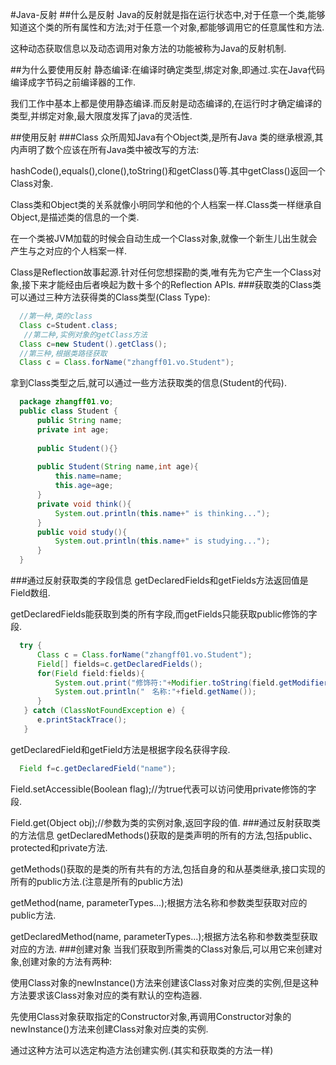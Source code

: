 #Java-反射
##什么是反射
  Java的反射就是指在运行状态中,对于任意一个类,能够知道这个类的所有属性和方法;对于任意一个对象,都能够调用它的任意属性和方法.
  
  这种动态获取信息以及动态调用对象方法的功能被称为Java的反射机制.
  
##为什么要使用反射
  静态编译:在编译时确定类型,绑定对象,即通过.实在Java代码编译成字节码之前编译器的工作.
  
  我们工作中基本上都是使用静态编译.而反射是动态编译的,在运行时才确定编译的类型,并绑定对象,最大限度发挥了java的灵活性.
  
##使用反射
###Class
  众所周知Java有个Object类,是所有Java 类的继承根源,其内声明了数个应该在所有Java类中被改写的方法:
  
  hashCode(),equals(),clone(),toString()和getClass()等.其中getClass()返回一个Class对象.
  
  Class类和Object类的关系就像小明同学和他的个人档案一样.Class类一样继承自Object,是描述类的信息的一个类.
  
  在一个类被JVM加载的时候会自动生成一个Class对象,就像一个新生儿出生就会产生与之对应的个人档案一样.
  
  Class是Reflection故事起源.针对任何您想探勘的类,唯有先为它产生一个Class对象,接下来才能经由后者唤起为数十多个的Reflection APIs.
###获取类的Class类
  可以通过三种方法获得类的Class类型(Class Type):
  ```java
    //第一种,类的class
    Class c=Student.class;
    //第二种,实例对象的getClass方法
    Class c=new Student().getClass();
    //第三种,根据类路径获取
    Class c = Class.forName("zhangff01.vo.Student");
  ```
  拿到Class类型之后,就可以通过一些方法获取类的信息(Student的代码).
  ```java
    package zhangff01.vo;
    public class Student {
    	public String name;
		private int age;
	
		public Student(){}
	
		public Student(String name,int age){
			this.name=name;
			this.age=age;
		}
		private void think(){
			System.out.println(this.name+" is thinking...");
		}
		public void study(){
			System.out.println(this.name+" is studying...");
		}
    }
  ```
###通过反射获取类的字段信息
  getDeclaredFields和getFields方法返回值是Field数组.
  
  getDeclaredFields能获取到类的所有字段,而getFields只能获取public修饰的字段.
  ```java
    try {
		Class c = Class.forName("zhangff01.vo.Student");
		Field[] fields=c.getDeclaredFields();
		for(Field field:fields){
			System.out.print("修饰符:"+Modifier.toString(field.getModifiers()));
			System.out.println("　名称:"+field.getName());
		}
     } catch (ClassNotFoundException e) {
		e.printStackTrace();
     }
  ```
  getDeclaredField和getField方法是根据字段名获得字段.
  ```java
  	Field f=c.getDeclaredField("name");
  ```
  Field.setAccessible(Boolean flag);//为true代表可以访问使用private修饰的字段.
  
  Field.get(Object obj);//参数为类的实例对象,返回字段的值.
###通过反射获取类的方法信息
  getDeclaredMethods()获取的是类声明的所有的方法,包括public、protected和private方法.
  
  getMethods()获取的是类的所有共有的方法,包括自身的和从基类继承,接口实现的所有的public方法.(注意是所有的public方法)
  
  getMethod(name, parameterTypes...);根据方法名称和参数类型获取对应的public方法.
  
  getDeclaredMethod(name, parameterTypes...);根据方法名称和参数类型获取对应的方法.
###创建对象
  当我们获取到所需类的Class对象后,可以用它来创建对象,创建对象的方法有两种:

  使用Class对象的newInstance()方法来创建该Class对象对应类的实例,但是这种方法要求该Class对象对应的类有默认的空构造器.
  
  先使用Class对象获取指定的Constructor对象,再调用Constructor对象的newInstance()方法来创建Class对象对应类的实例.
  
  通过这种方法可以选定构造方法创建实例.(其实和获取类的方法一样)
